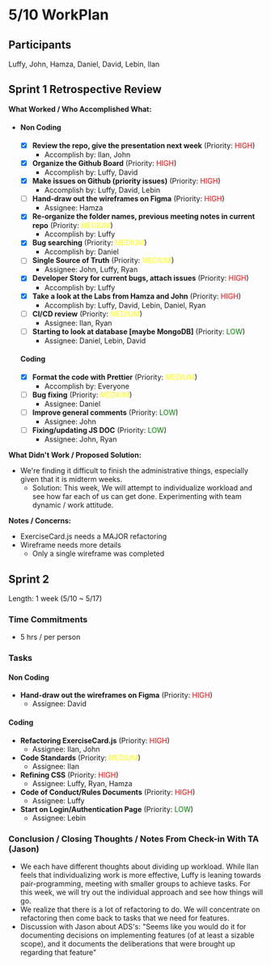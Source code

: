 # 5/10 WorkPlan

## Participants

Luffy, John, Hamza, Daniel, David, Lebin, Ilan

## Sprint 1 Retrospective Review

**What Worked / Who Accomplished What:**

- #### Non Coding

  - [x] **Review the repo, give the presentation next week** (Priority: <span style="color:red">HIGH</span>)
    - Accomplish by: Ilan, John
  - [x] **Organize the Github Board** (Priority: <span style="color:red">HIGH</span>)
    - Accomplish by: Luffy, David
  - [x] **Make issues on Github (priority issues)** (Priority: <span style="color:red">HIGH</span>)
    - Accomplish by: Luffy, David, Lebin
  - [ ] **Hand-draw out the wireframes on Figma** (Priority: <span style="color:red">HIGH</span>)
    - Assignee: Hamza
  - [x] **Re-organize the folder names, previous meeting notes in current repo** (Priority: <span style="color:yellow">MEDIUM</span>)
    - Accomplish by: Luffy
  - [x] **Bug searching** (Priority: <span style="color:yellow">MEDIUM</span>)
    - Accomplish by: Daniel
  - [ ] **Single Source of Truth** (Priority: <span style="color:yellow">MEDIUM</span>)
    - Assignee: John, Luffy, Ryan
  - [x] **Developer Story for current bugs, attach issues** (Priority: <span style="color:red">HIGH</span>)
    - Accomplish by: Luffy
  - [x] **Take a look at the Labs from Hamza and John** (Priority: <span style="color:red">HIGH</span>)
    - Accomplish by: Luffy, David, Lebin, Daniel, Ryan
  - [ ] **CI/CD review** (Priority: <span style="color:yellow">MEDIUM</span>)
    - Assignee: Ilan, Ryan
  - [ ] **Starting to look at database [maybe MongoDB]** (Priority: <span style="color:green">LOW</span>)
    - Assignee: Daniel, Lebin, David

  #### Coding

  - [x] **Format the code with Prettier** (Priority: <span style="color:yellow">MEDIUM</span>)
    - Accomplish by: Everyone
  - [ ] **Bug fixing** (Priority: <span style="color:yellow">MEDIUM</span>)
    - Assignee: Daniel
  - [ ] **Improve general comments** (Priority: <span style="color:green">LOW</span>)
    - Assignee: John
  - [ ] **Fixing/updating JS DOC** (Priority: <span style="color:green">LOW</span>)
    - Assignee: John, Ryan

**What Didn't Work / Proposed Solution:**

- We're finding it difficult to finish the administrative things, especially given that it is midterm weeks.
  - Solution: This week, We will attempt to individualize workload and see how far each of us can get done. Experimenting with team dynamic / work attitude.

**Notes / Concerns:**

- ExerciseCard.js needs a MAJOR refactoring
- Wireframe needs more details
  - Only a single wireframe was completed

## Sprint 2

Length: 1 week (5/10 ~ 5/17)

### Time Commitments

- 5 hrs / per person

### Tasks

#### Non Coding

- **Hand-draw out the wireframes on Figma** (Priority: <span style="color:red">HIGH</span>)
  - Assignee: David

#### Coding

- **Refactoring ExerciseCard.js** (Priority: <span style="color:red">HIGH</span>)
  - Assignee: Ilan, John
- **Code Standards** (Priority: <span style="color:yellow">MEDIUM</span>)
  - Assignee: Ilan
- **Refining CSS** (Priority: <span style="color:red">HIGH</span>)
  - Assignee: Luffy, Ryan, Hamza
- **Code of Conduct/Rules Documents** (Priority: <span style="color:red">HIGH</span>)
  - Assignee: Luffy
- **Start on Login/Authentication Page** (Priority: <span style="color:green">LOW</span>)
  - Assignee: Lebin

### Conclusion / Closing Thoughts / Notes From Check-in With TA (Jason)

- We each have different thoughts about dividing up workload. While Ilan feels that individualizing work is more effective, Luffy is leaning towards pair-programming, meeting with smaller groups to achieve tasks. For this week, we will try out the individual approach and see how things will go.
- We realize that there is a lot of refactoring to do. We will concentrate on refactoring then come back to tasks that we need for features.
- Discussion with Jason about ADS's: "Seems like you would do it for documenting decisions on implementing features (of at least a sizable scope), and it documents the deliberations that were brought up regarding that feature"
